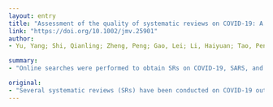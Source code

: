 ```yaml
---
layout: entry
title: "Assessment of the quality of systematic reviews on COVID-19: A comparative study of previous coronavirus outbreaks"
link: "https://doi.org/10.1002/jmv.25901"
author:
- Yu, Yang; Shi, Qianling; Zheng, Peng; Gao, Lei; Li, Haiyuan; Tao, Pengxian; Gu, Baohong; Wang, Dengfeng; Chen, Hao

summary:
- "Online searches were performed to obtain SRs on COVID-19, SARS, and MERS. The methodological quality of the included SR was assessed using the AMSTAR-2 tool. In total, of 49 RSs that were finally included in our study, 17, 16, and 16 were specifically. Of the included SARSs, 6, 12, and 31 were of moderate, low, and critically low quality, respectively. Methodological quality is unsatisfactory."

original:
- "Several systematic reviews (SRs) have been conducted on COVID-19 outbreak, which together with the SRs on previous coronavirus outbreaks, form important sources of evidence for clinical decision and policy making. Here, we investigated the methodological quality of SRs on COVID-19, SARS, and MERS. METHODS: Online searches were performed to obtain SRs on COVID-19, SARS, and MERS. The methodological quality of the included SRs was assessed using the AMSTAR-2 tool. Descriptive statistics were used to present the data. RESULTS: In total, of 49 SRs that were finally included in our study, 17, 16, and 16 SRs were specifically on COVID-19, MERS, and SARS, respectively. The growth rate of SRs on COVID-19 was the highest (4.54/month) presently. Of the included SRs, 6, 12, and 31 SRs were of moderate, low, and critically low quality, respectively. SRs on SARS showed the optimum quality among the SRs on the three diseases. Subgroup analyses showed that the SR topic (P<0.001), involvement of a methodologist (P<0.001), and funding support (P=0.046) were significantly associated with the methodological quality of the SR. According to the adherence scores, adherence to AMSTAR-2 items sequentially decreased in SRs on SARS, MERS, and COVID-19. CONCLUSIONS: The methodological quality of most SRs on coronavirus outbreaks is unsatisfactory, and those on COVID-19 have higher risks of poor quality, despite the rapid actions taken to conduct SRs. The quality of SRs should be improved in the future. Readers must exercise caution in accepting and using the results of these SRs. This article is protected by copyright. All rights reserved."
---
```


